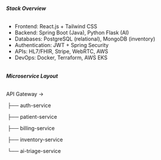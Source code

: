 ###### **Stack Overview**

* Frontend: React.js + Tailwind CSS
* Backend: Spring Boot (Java), Python Flask (AI)
* Databases: PostgreSQL (relational), MongoDB (inventory)
* Authentication: JWT + Spring Security
* APIs: HL7/FHIR, Stripe, WebRTC, AWS
* DevOps: Docker, Terraform, AWS EKS

###### 

###### **Microservice Layout**

API Gateway →

&nbsp;├── auth-service

&nbsp;├── patient-service

&nbsp;├── billing-service

&nbsp;├── inventory-service

&nbsp;└── ai-triage-service


